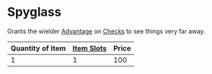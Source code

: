 # Spyglass

Grants the wielder [Advantage](../../../../../Game%20Procedures/Dice%20Rolls/Advantage.md) on [Checks](../../../../../Game%20Procedures/Check.md) to see things very far away.

|Quantity of Item|[Item Slots](../../../../../Player%20Characters/Derived%20Statistics/Item%20Slots.md)|Price|
|----------------|----------|-----|
|1|1|100|
